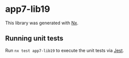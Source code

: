 # app7-lib19

This library was generated with [Nx](https://nx.dev).

## Running unit tests

Run `nx test app7-lib19` to execute the unit tests via [Jest](https://jestjs.io).
